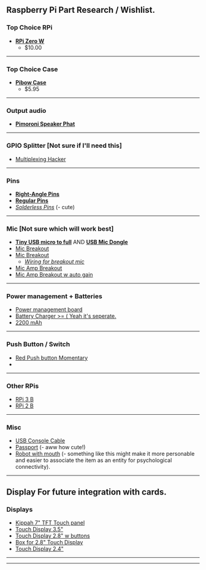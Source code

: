 ## Raspberry Pi Part Research / Wishlist.
### Top Choice RPi
- [**RPi Zero W**](https://www.adafruit.com/product/3400)   
  - $10.00
------------
### Top Choice Case
- [**Pibow Case**](https://www.adafruit.com/product/3471)
  - $5.95
------------
### Output audio
- [**Pimoroni Speaker Phat**](https://www.adafruit.com/product/3401)
------------
### GPIO Splitter [Not sure if I'll need this]
- [Multiplexing Hacker](https://www.adafruit.com/product/3182)
------------
### Pins
- [**Right-Angle Pins**](https://www.adafruit.com/product/2823)
- [**Regular Pins**](https://www.adafruit.com/product/2822)
- [*Solderless Pins*](https://www.adafruit.com/product/3413) (- cute)
------------
### Mic [Not sure which will work best]
- [**Tiny USB micro to full**](https://www.adafruit.com/product/2910) AND [**USB Mic Dongle**](https://www.adafruit.com/product/3367)
- [Mic Breakout](https://www.adafruit.com/product/2716)
- [Mic Breakout](https://www.adafruit.com/product/3421)
  - [*Wiring for breakout mic*](https://learn.adafruit.com/adafruit-i2s-mems-microphone-breakout/raspberry-pi-wiring-and-test)
- [Mic Amp Breakout](https://www.adafruit.com/product/1063)
- [Mic Amp Breakout w auto gain](https://www.adafruit.com/product/1713)
------------
### Power management + Batteries
- [Power management board](https://www.adafruit.com/product/3196)
- [Battery Charger >= ( Yeah it's seperate.](https://www.adafruit.com/product/1904)
- [2200 mAh](https://www.adafruit.com/product/1781)
------------
### Push Button / Switch
- [Red Push button Momentary](https://www.adafruit.com/product/3104)
- []()
------------
### Other RPis
- [RPi 3 B](https://www.adafruit.com/product/3055)
- [RPi 2 B](https://www.adafruit.com/product/2358)
------------
### Misc
- [USB Console Cable](https://www.adafruit.com/product/954)
- [Passport](https://www.adafruit.com/product/769) (- aww how cute!)
- [Robot with mouth](https://shop.pimoroni.com/products/scroll-bot-pi-zero-w-project-kit) (- something like this might make it more personable and easier to associate the item as an entity for psychological connectivity).
------------
## Display For future integration with cards.
### Displays
- [Kippah 7" TFT Touch panel](https://www.adafruit.com/product/2453)
- [Touch Display 3.5"](https://www.adafruit.com/product/2441)
- [Touch Display 2.8" w buttons](https://www.adafruit.com/product/2423)
- [Box for 2.8" Touch Display ](https://www.adafruit.com/product/2807)
- [Touch Display 2.4"](https://www.adafruit.com/product/2455)
------------
------------
